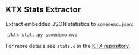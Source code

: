 KTX Stats Extractor
-------------------

Extract embedded JSON statistics to `somedemo.json`:

```
./ktx-stats.py somedemo.mvd
```

For more details see `stats.c` in the [KTX repository](https://github.com/QW-Group/ktx).

